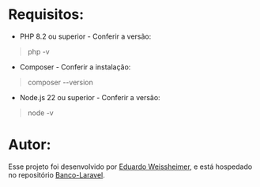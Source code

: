 # Requisitos:
* PHP 8.2 ou superior - Conferir a versão: 
> php -v

* Composer - Conferir a instalação:
> composer --version

* Node.js 22 ou superior - Conferir a versão:
> node -v

# Autor:

Esse projeto foi desenvolvido por [Eduardo Weissheimer](https://github.com/Eduardo220), e está hospedado no repositório [Banco-Laravel](https://github.com/Eduardo220).